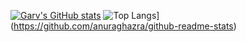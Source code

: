 [![Garv's GitHub stats](https://github-readme-stats.vercel.app/api?username=gavkujo&hide=prs,issues,contribs&show_icons=true&theme=radical)](https://github.com/anuraghazra/github-readme-stats)
![Top Langs](https://github-readme-stats.vercel.app/api/top-langs/?username=gavkujo&theme=radical)](https://github.com/anuraghazra/github-readme-stats)
